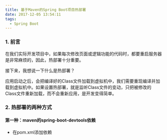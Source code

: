 ```yaml
---
title: 基于Maven的Spring Boot项目热部署
date: 2017-12-05 13:54:11
tags:
  - Spring Boot
---
```


### 1. 前言

在我们实际开发项目中，如果每次修改页面或逻辑功能的代码时，都要重启服务器是非常麻烦的，因此，热部署十分重要。

接下来，我想说一下什么是热部署？

应用启动之后，会把编译好的Class文件加载到虚拟机中，我们需要重现编译并加载到虚拟机中。如果设置热部署，就是监听Class文件的变动，只把被修改的Class文件重新加载，而不会重新应用，是开发变得简单。

### 2. 热部署的两种方式

#### 第一种：maven的spring-boot-devtools依赖

* 在pom.xml添加依赖
```
```

